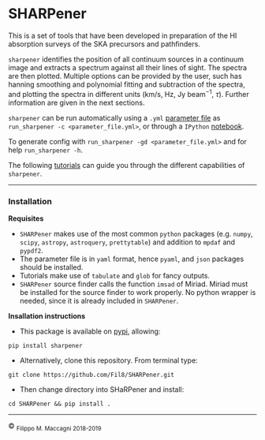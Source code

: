 # SHARPener


This is a set of tools that have been developed in preparation of the HI absorption surveys of the SKA precursors and pathfinders.

`sharpener` identifies the position of all continuum sources in a continuum image and extracts a spectrum against all their lines of sight. The spectra are then plotted. Multiple options can be provided by the user, such has hanning smoothing and polynomial fitting and subtraction of the spectra, and plotting the spectra in different units (km/s, Hz, Jy beam$^{-1}$, $\tau$). Further information are given in the next sections.

`sharpener` can be run automatically using a `.yml` [parameter file](https://github.com/Fil8/SHARPener/wiki/Parameter-file) as  `run_sharpener -c <parameter_file.yml>`, or through a `IPython`
[notebook](https://github.com/Fil8/SHARPener/blob/master/tutorials/T2_automated_run.ipynb).

To generate config with `run_sharpener -gd <parameter_file.yml>` and for help `run_sharpener -h`.

The following [tutorials](https://github.com/Fil8/SHARPener/tree/master/tutorials) can guide you through the different capabilities of `sharpener`.

***

### Installation

**Requisites**
- `SHARPener` makes use of the most common `python` packages (e.g. `numpy`, `scipy`, `astropy`, `astroquery`, `prettytable`) and addition to `mpdaf` and `pypdf2`.
- The parameter file is in `yaml` format, hence `pyaml`, and `json` packages should be installed.
- Tutorials make use of `tabulate` and `glob` for fancy outputs.
- `SHARPener` source finder calls the function `imsad` of Miriad. Miriad must be installed for the source finder to work properly. No python wrapper is needed, since it is already included in `SHARPener`.

**Insallation instructions**

- This package is available on [pypi](https://pypi.org/project/sharpener/), allowing:

```
pip install sharpener
```

- Alternatively, clone this repository. From terminal type:

```
git clone https://github.com/Fil8/SHARPener.git
```

- Then change directory into SHaRPener and install:

```
cd SHARPener && pip install .

```

 
 ***
 <p>&copy <sub> Filippo M. Maccagni 2018-2019 </sub></p>
